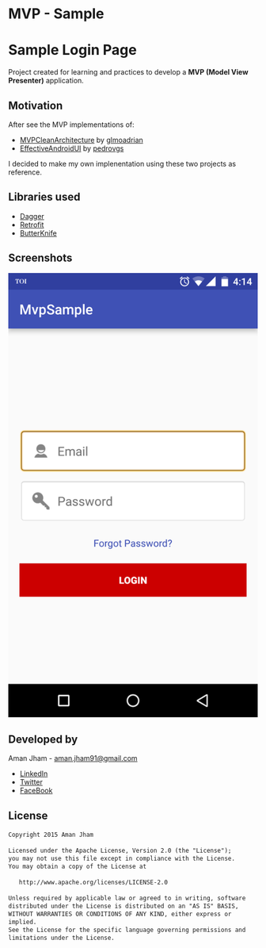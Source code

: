 # MVP - Sample
 Sample Login Page
=========


 Project created for learning and practices to develop a **MVP (Model View Presenter)** application.
 
 
Motivation
----
After see the MVP implementations of:

- [MVPCleanArchitecture](https://github.com/glomadrian/MvpCleanArchitecture) by [glmoadrian](https://github.com/glomadrian)
- [EffectiveAndroidUI](https://github.com/pedrovgs/EffectiveAndroidUI) by [pedrovgs](https://github.com/pedrovgs)

I decided to make my own implenentation using these two projects as reference.
 
Libraries used
----

- [Dagger](http://square.github.io/dagger/)
- [Retrofit](http://square.github.io/retrofit/)
- [ButterKnife](http://jakewharton.github.io/butterknife/)


Screenshots
----
![screenshot](./Screenshot_1.png) 


Developed by
---
Aman Jham - <aman.jham91@gmail.com>

* [LinkedIn](https://www.linkedin.com/in/aman-jham-9436276a)
* [Twitter](https://twitter.com/amanjham)
* [FaceBook](https://www.facebook.com/aman.jham)

License
----
```
Copyright 2015 Aman Jham

Licensed under the Apache License, Version 2.0 (the "License");
you may not use this file except in compliance with the License.
You may obtain a copy of the License at

   http://www.apache.org/licenses/LICENSE-2.0

Unless required by applicable law or agreed to in writing, software
distributed under the License is distributed on an "AS IS" BASIS,
WITHOUT WARRANTIES OR CONDITIONS OF ANY KIND, either express or implied.
See the License for the specific language governing permissions and
limitations under the License.
```

